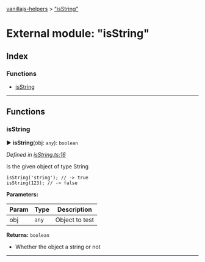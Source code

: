 [vanillajs-helpers](../README.md) > ["isString"](../modules/_isstring_.md)



# External module: "isString"

## Index

### Functions

* [isString](_isstring_.md#isstring)



---
## Functions
<a id="isstring"></a>

###  isString

► **isString**(obj: *`any`*): `boolean`



*Defined in [isString.ts:16](https://github.com/Tokimon/vanillajs-helpers/blob/d7b5019/isString.ts#L16)*



Is the given object of type String

    isString('string'); // -> true
    isString(123); // -> false


**Parameters:**

| Param | Type | Description |
| ------ | ------ | ------ |
| obj | `any`   |  Object to test |





**Returns:** `boolean`
- Whether the object a string or not






___



